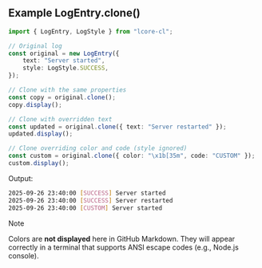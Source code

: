 ## Example LogEntry.clone()

```ts
import { LogEntry, LogStyle } from "lcore-cl";

// Original log
const original = new LogEntry({
    text: "Server started",
    style: LogStyle.SUCCESS,
});

// Clone with the same properties
const copy = original.clone();
copy.display();

// Clone with overridden text
const updated = original.clone({ text: "Server restarted" });
updated.display();

// Clone overriding color and code (style ignored)
const custom = original.clone({ color: "\x1b[35m", code: "CUSTOM" });
custom.display();
```

Output: 
```bash
2025-09-26 23:40:00 [SUCCESS] Server started
2025-09-26 23:40:00 [SUCCESS] Server restarted
2025-09-26 23:40:00 [CUSTOM] Server started
```

> [!NOTE]
> Colors are **not displayed** here in GitHub Markdown. They will appear correctly in a terminal that supports ANSI escape codes (e.g., Node.js console).